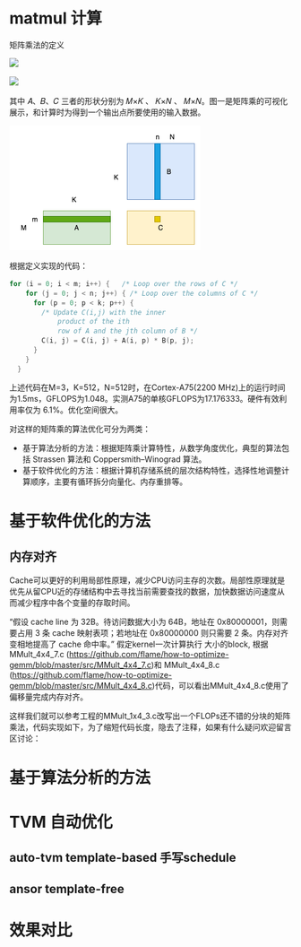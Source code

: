 

# matmul 计算

矩阵乘法的定义

![](http://latex.codecogs.com/gif.latex?\\mathbf{C}=\\mathbf{A}\\mathbf{B};\\mathbf{A}\\in\\mathbf{R}^{M*K},\\mathbf{B}\\in\\mathbf{R}^{K*N},\\mathbf{C}\\in\\mathbf{R}^{M*N})

![](http://latex.codecogs.com/gif.latex?\\mathbf{C}_{m,n}=\\sum_{k=1}^{K}\\mathbf{A}_{m,k}*\\mathbf{B}_{k,n})

其中 𝐴、𝐵、𝐶 三者的形状分别为 𝑀×𝐾 、 𝐾×𝑁 、 𝑀×𝑁。图一是矩阵乘的可视化展示，和计算时为得到一个输出点所要使用的输入数据。

![](../asserts/matmul.png)

根据定义实现的代码：

```cpp
for (i = 0; i < m; i++) {   /* Loop over the rows of C */
    for (j = 0; j < n; j++) { /* Loop over the columns of C */
      for (p = 0; p < k; p++) {
        /* Update C(i,j) with the inner
            product of the ith
            row of A and the jth column of B */
        C(i, j) = C(i, j) + A(i, p) * B(p, j);
      }
    }
  }
```

上述代码在M=3，K=512，N=512时，在Cortex-A75(2200 MHz)上的运行时间为1.5ms，GFLOPS为1.048。实测A75的单核GFLOPS为17.176333。硬件有效利用率仅为 6.1%。优化空间很大。


对这样的矩阵乘的算法优化可分为两类：
- 基于算法分析的方法：根据矩阵乘计算特性，从数学角度优化，典型的算法包括 Strassen 算法和 Coppersmith–Winograd 算法。
- 基于软件优化的方法：根据计算机存储系统的层次结构特性，选择性地调整计算顺序，主要有循环拆分向量化、内存重排等。

# 基于软件优化的方法

##
## 内存对齐
Cache可以更好的利用局部性原理，减少CPU访问主存的次数。局部性原理就是优先从留CPU近的存储结构中去寻找当前需要查找的数据，加快数据访问速度从而减少程序中各个变量的存取时间。

“假设 cache line 为 32B。待访问数据大小为 64B，地址在 0x80000001，则需要占用 3 条 cache 映射表项；若地址在 0x80000000 则只需要 2 条。内存对齐变相地提高了 cache 命中率。” 假定kernel一次计算执行 大小的block, 根据MMult_4x4_7.c (https://github.com/flame/how-to-optimize-gemm/blob/master/src/MMult_4x4_7.c)和 MMult_4x4_8.c (https://github.com/flame/how-to-optimize-gemm/blob/master/src/MMult_4x4_8.c)代码，可以看出MMult_4x4_8.c使用了偏移量完成内存对齐。

这样我们就可以参考工程的MMult_1x4_3.c改写出一个FLOPs还不错的分块的矩阵乘法，代码实现如下，为了缩短代码长度，隐去了注释，如果有什么疑问欢迎留言区讨论：



# 基于算法分析的方法

# TVM 自动优化


##  auto-tvm template-based 手写schedule

##  ansor template-free


# 效果对比

